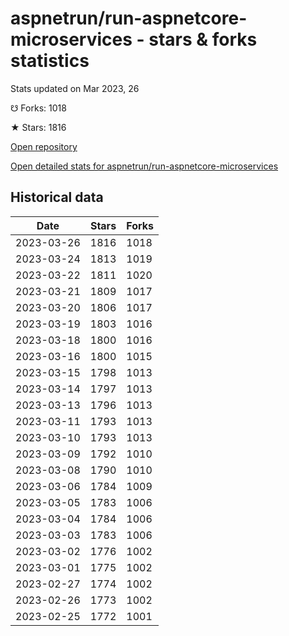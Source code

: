# aspnetrun/run-aspnetcore-microservices - stars & forks statistics

Stats updated on Mar 2023, 26

☋ Forks: 1018

★ Stars: 1816

[Open repository](https://github.com/aspnetrun/run-aspnetcore-microservices)

[Open detailed stats for aspnetrun/run-aspnetcore-microservices](https://reviewgithub.com/rep/aspnetrun/run-aspnetcore-microservices)

## Historical data
| Date | Stars | Forks |
|------|-------|-------|
| 2023-03-26 | 1816 | 1018 | 
| 2023-03-24 | 1813 | 1019 | 
| 2023-03-22 | 1811 | 1020 | 
| 2023-03-21 | 1809 | 1017 | 
| 2023-03-20 | 1806 | 1017 | 
| 2023-03-19 | 1803 | 1016 | 
| 2023-03-18 | 1800 | 1016 | 
| 2023-03-16 | 1800 | 1015 | 
| 2023-03-15 | 1798 | 1013 | 
| 2023-03-14 | 1797 | 1013 | 
| 2023-03-13 | 1796 | 1013 | 
| 2023-03-11 | 1793 | 1013 | 
| 2023-03-10 | 1793 | 1013 | 
| 2023-03-09 | 1792 | 1010 | 
| 2023-03-08 | 1790 | 1010 | 
| 2023-03-06 | 1784 | 1009 | 
| 2023-03-05 | 1783 | 1006 | 
| 2023-03-04 | 1784 | 1006 | 
| 2023-03-03 | 1783 | 1006 | 
| 2023-03-02 | 1776 | 1002 | 
| 2023-03-01 | 1775 | 1002 | 
| 2023-02-27 | 1774 | 1002 | 
| 2023-02-26 | 1773 | 1002 | 
| 2023-02-25 | 1772 | 1001 | 

